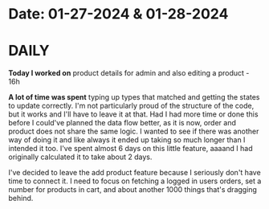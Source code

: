 # Date: 01-27-2024 & 01-28-2024

# DAILY

**Today I worked on** 
product details for admin and also editing a product - 16h


**A lot of time was spent** typing up types that matched and getting the states to update correctly. I'm not particularly proud of the structure of the code, but it works and I'll have to leave it at that. Had I had more time or done this before I could've planned the data flow better, as it is now, order and product does not share the same logic. I wanted to see if there was another way of doing it and like always it ended up taking so much longer than I intended it too. I've spent almost 6 days on this little feature, aaaand I had originally calculated it to take about 2 days.

I've decided to leave the add product feature because I seriously don't have time to connect it. I need to focus on fetching a logged in users orders, set a number for products in cart, and about another 1000 things that's dragging behind.